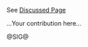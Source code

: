 See [Discussed Page](https://wiki.squid-cache.org/DiscussionTemplate/#)

...Your contribution here...

@SIG@
